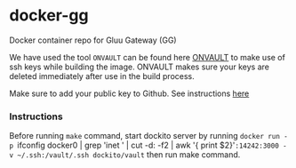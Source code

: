 # docker-gg
Docker container repo for Gluu Gateway (GG)

We have used the tool `ONVAULT` can be found here [ONVAULT](https://github.com/dockito/vault) to make use of ssh keys while building the image. ONVAULT makes sure your keys are deleted immediately after use in the build process.

Make sure to add your public key to Github. See instructions [here](https://help.github.com/en/github/authenticating-to-github/adding-a-new-ssh-key-to-your-github-account) 

### Instructions

Before running `make` command, start dockito server by running 
`docker run -p `ifconfig docker0 | grep 'inet ' | cut -d: -f2 | awk '{ print $2}'`:14242:3000 -v ~/.ssh:/vault/.ssh dockito/vault` then run make command.
